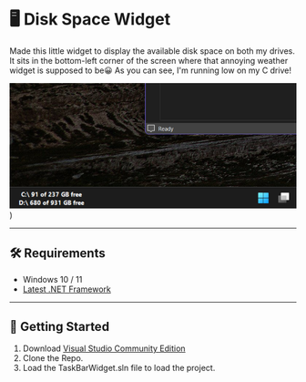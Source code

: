 # 🖥️ Disk Space Widget

Made this little widget to display the available disk space on both my drives.  It sits in the bottom-left corner of the screen where that annoying weather widget is supposed to be😀  As you can see, I'm running low on my C drive!

![Screenshot](https://github.com/tabrezakhtar/taskbar-widget/blob/master/Screenshot.png))

---

## 🛠 Requirements

- Windows 10 / 11
- [Latest .NET Framework](https://dotnet.microsoft.com/en-us/download/dotnet-framework)

---

## 🚀 Getting Started

1. Download [Visual Studio Community Edition](https://visualstudio.microsoft.com/vs/community/)
2. Clone the Repo.
3. Load the TaskBarWidget.sln file to load the project.
